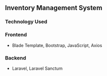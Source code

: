 ## Inventory Management System

### Technology Used

### Frontend

-   Blade Template, Bootstrap, JavaScript, Axios

### Backend

-   Laravel, Laravel Sanctum

